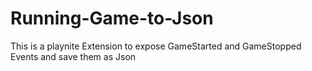 # Running-Game-to-Json
This is a playnite Extension to expose GameStarted and GameStopped Events and save them as Json
